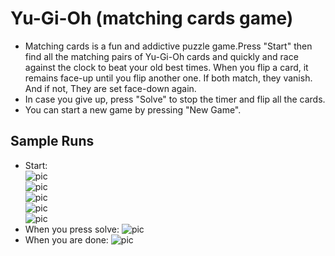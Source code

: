 # Yu-Gi-Oh (matching cards game)  

- Matching cards is a fun and addictive puzzle game.Press "Start" then find all the matching pairs of Yu-Gi-Oh cards and quickly and race against the clock to beat your old best times. When you flip a card, it remains face-up until you flip another one. If both match, they vanish. And if not, They are set face-down again.  
- In case you give up, press "Solve" to stop the timer and flip all the cards.  
- You can start a new game by pressing "New Game".  

## Sample Runs  

- Start:  
![pic](https://github.com/AhmedAdelSalama/Yu-Gi-Oh_Game/blob/main/picture1.jpg?raw=true)  
![pic](https://github.com/AhmedAdelSalama/Yu-Gi-Oh_Game/blob/main/picture2.jpg?raw=true)  
![pic](https://github.com/AhmedAdelSalama/Yu-Gi-Oh_Game/blob/main/picture3.jpg?raw=true)  
![pic](https://github.com/AhmedAdelSalama/Yu-Gi-Oh_Game/blob/main/picture4.jpg?raw=true)  
![pic](https://github.com/AhmedAdelSalama/Yu-Gi-Oh_Game/blob/main/picture5.jpg?raw=true)  
- When you press solve:
![pic](https://github.com/AhmedAdelSalama/Yu-Gi-Oh_Game/blob/main/picture6.jpg?raw=true)  
- When you are done:
![pic](https://github.com/AhmedAdelSalama/Yu-Gi-Oh_Game/blob/main/picture7.jpg?raw=true)  
